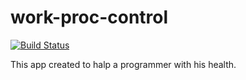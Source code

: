 work-proc-control
=================
[![Build Status](https://travis-ci.org/SamoshkinR-Tem/work-proc-control.svg?branch=master)](https://travis-ci.org/SamoshkinR-Tem/work-proc-control)

This app created to halp a programmer with his health.
